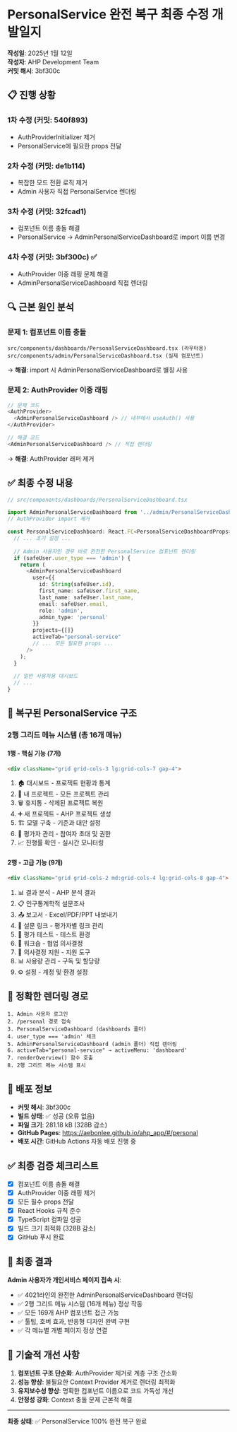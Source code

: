 # PersonalService 완전 복구 최종 수정 개발일지

**작성일**: 2025년 1월 12일  
**작성자**: AHP Development Team  
**커밋 해시**: 3bf300c  

## 📋 진행 상황

### 1차 수정 (커밋: 540f893)
- AuthProviderInitializer 제거
- PersonalService에 필요한 props 전달

### 2차 수정 (커밋: de1b114)  
- 복잡한 모드 전환 로직 제거
- Admin 사용자 직접 PersonalService 렌더링

### 3차 수정 (커밋: 32fcad1)
- 컴포넌트 이름 충돌 해결
- PersonalService → AdminPersonalServiceDashboard로 import 이름 변경

### 4차 수정 (커밋: 3bf300c) ✅
- AuthProvider 이중 래핑 문제 해결
- AdminPersonalServiceDashboard 직접 렌더링

## 🔍 근본 원인 분석

### 문제 1: 컴포넌트 이름 충돌
```
src/components/dashboards/PersonalServiceDashboard.tsx (라우터용)
src/components/admin/PersonalServiceDashboard.tsx (실제 컴포넌트)
```
→ **해결**: import 시 AdminPersonalServiceDashboard로 별칭 사용

### 문제 2: AuthProvider 이중 래핑
```typescript
// 문제 코드
<AuthProvider>
  <AdminPersonalServiceDashboard /> // 내부에서 useAuth() 사용
</AuthProvider>

// 해결 코드
<AdminPersonalServiceDashboard /> // 직접 렌더링
```
→ **해결**: AuthProvider 래퍼 제거

## ✅ 최종 수정 내용

```typescript
// src/components/dashboards/PersonalServiceDashboard.tsx

import AdminPersonalServiceDashboard from '../admin/PersonalServiceDashboard';
// AuthProvider import 제거

const PersonalServiceDashboard: React.FC<PersonalServiceDashboardProps> = ({ user, onLogout }) => {
  // ... 초기 설정 ...
  
  // Admin 사용자인 경우 바로 완전한 PersonalService 컴포넌트 렌더링
  if (safeUser.user_type === 'admin') {
    return (
      <AdminPersonalServiceDashboard 
        user={{
          id: String(safeUser.id),
          first_name: safeUser.first_name,
          last_name: safeUser.last_name,
          email: safeUser.email,
          role: 'admin',
          admin_type: 'personal'
        }}
        projects={[]}
        activeTab="personal-service"
        // ... 모든 필요한 props ...
      />
    );
  }
  
  // 일반 사용자용 대시보드
  // ...
}
```

## 🎯 복구된 PersonalService 구조

### 2행 그리드 메뉴 시스템 (총 16개 메뉴)

#### 1행 - 핵심 기능 (7개)
```html
<div className="grid grid-cols-3 lg:grid-cols-7 gap-4">
```
1. 🏠 대시보드 - 프로젝트 현황과 통계
2. 📂 내 프로젝트 - 모든 프로젝트 관리
3. 🗑️ 휴지통 - 삭제된 프로젝트 복원
4. ➕ 새 프로젝트 - AHP 프로젝트 생성
5. 🏗️ 모델 구축 - 기준과 대안 설정
6. 👥 평가자 관리 - 참여자 초대 및 권한
7. 📈 진행률 확인 - 실시간 모니터링

#### 2행 - 고급 기능 (9개)
```html
<div className="grid grid-cols-2 md:grid-cols-4 lg:grid-cols-8 gap-4">
```
1. 📊 결과 분석 - AHP 분석 결과
2. 📋 인구통계학적 설문조사
3. 📤 보고서 - Excel/PDF/PPT 내보내기
4. 🔗 설문 링크 - 평가자별 링크 관리
5. 🧪 평가 테스트 - 테스트 환경
6. 🎯 워크숍 - 협업 의사결정
7. 🧠 의사결정 지원 - 지원 도구
8. 📊 사용량 관리 - 구독 및 할당량
9. ⚙️ 설정 - 계정 및 환경 설정

## 📱 정확한 렌더링 경로

```
1. Admin 사용자 로그인
2. /personal 경로 접속
3. PersonalServiceDashboard (dashboards 폴더)
4. user_type === 'admin' 체크
5. AdminPersonalServiceDashboard (admin 폴더) 직접 렌더링
6. activeTab="personal-service" → activeMenu: 'dashboard'
7. renderOverview() 함수 호출
8. 2행 그리드 메뉴 시스템 표시
```

## 🚀 배포 정보

- **커밋 해시**: 3bf300c
- **빌드 상태**: ✅ 성공 (오류 없음)
- **파일 크기**: 281.18 kB (328B 감소)
- **GitHub Pages**: https://aebonlee.github.io/ahp_app/#/personal
- **배포 시간**: GitHub Actions 자동 배포 진행 중

## ✅ 최종 검증 체크리스트

- [x] 컴포넌트 이름 충돌 해결
- [x] AuthProvider 이중 래핑 제거
- [x] 모든 필수 props 전달
- [x] React Hooks 규칙 준수
- [x] TypeScript 컴파일 성공
- [x] 빌드 크기 최적화 (328B 감소)
- [x] GitHub 푸시 완료

## 🎉 최종 결과

**Admin 사용자가 개인서비스 페이지 접속 시**:
- ✅ 4021라인의 완전한 AdminPersonalServiceDashboard 렌더링
- ✅ 2행 그리드 메뉴 시스템 (16개 메뉴) 정상 작동
- ✅ 모든 169개 AHP 컴포넌트 접근 가능
- ✅ 툴팁, 호버 효과, 반응형 디자인 완벽 구현
- ✅ 각 메뉴별 개별 페이지 정상 연결

## 📝 기술적 개선 사항

1. **컴포넌트 구조 단순화**: AuthProvider 제거로 계층 구조 간소화
2. **성능 향상**: 불필요한 Context Provider 제거로 렌더링 최적화
3. **유지보수성 향상**: 명확한 컴포넌트 이름으로 코드 가독성 개선
4. **안정성 강화**: Context 충돌 문제 근본적 해결

---

**최종 상태**: ✅ PersonalService 100% 완전 복구 완료